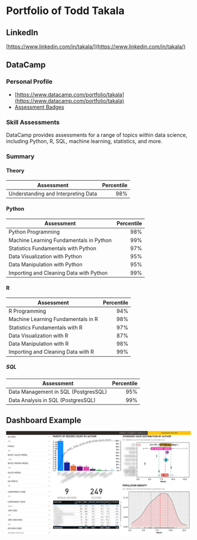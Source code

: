 # Portfolio of Todd Takala

## LinkedIn

[https://www.linkedin.com/in/takala/](https://www.linkedin.com/in/takala/)



## DataCamp

### Personal Profile

* [https://www.datacamp.com/portfolio/takala](https://www.datacamp.com/portfolio/takala)
* [Assessment Badges](assessment-badges.md)



### Skill Assessments

DataCamp provides assessments for a range of topics within data science, including Python, R, SQL, machine learning, statistics, and more.


### Summary

#### Theory

| Assessment                                | Percentile    |
| ---                                       | ---:          |
| Understanding and Interpreting Data       | 98%           |

#### Python

| Assessment                                | Percentile    |
| ---                                       | ---:          |
| Python Programming                        | 98%           |
| Machine Learning Fundamentals in Python   | 99%           |
| Statistics Fundamentals with Python       | 97%           |
| Data Visualization with Python            | 95%           |
| Data Manipulation with Python             | 95%           |
| Importing and Cleaning Data with Python   | 99%           |

#### R

| Assessment                                | Percentile    |
| ---                                       | ---:          |
| R Programming                             | 94%           |
| Machine Learning Fundamentals in R        | 98%           |
| Statistics Fundamentals with R            | 97%           |
| Data Visualization with R                 | 87%           |
| Data Manipulation with R                  | 98%           |
| Importing and Cleaning Data with R        | 99%           |

##### SQL

| Assessment                                | Percentile    |
| ---                                       | ---:          |
| Data Management in SQL (PostgresSQL)      | 95%           |
| Data Analysis in SQL (PostgresSQL)        | 99%           |

## Dashboard Example

![Power BI Example](resources/power_bi/power_bi_dashboard_example_01.png)